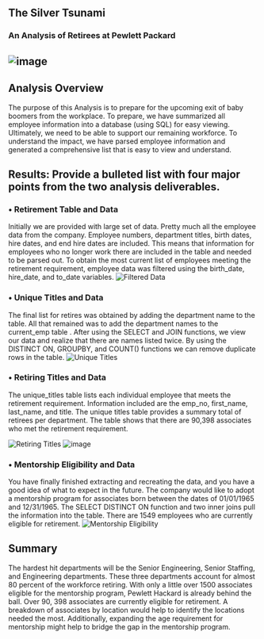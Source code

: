 ## The Silver Tsunami 
### An Analysis of Retirees at Pewlett Packard


## ![image](https://user-images.githubusercontent.com/87907584/136784265-83d2fc9d-dbbe-4cea-ab65-405984fddb5b.png)

## Analysis Overview
The purpose of this Analysis is to prepare for the upcoming exit of baby boomers from the workplace.  To prepare, we have summarized all employee information into a database (using SQL) for easy viewing.  Ultimately, we need to be able to support our remaining workforce.  To understand the impact, we have parsed employee information and generated a comprehensive list that is easy to view and understand.


## Results: Provide a bulleted list with four major points from the two analysis deliverables. 

### •	**Retirement Table and Data**
Initially we are provided with large set of data.  Pretty much all the employee data from the company.  Employee numbers, department titles, birth dates, hire dates, and end hire dates are included.  This means that information for employees who no longer work there are included in the table and needed to be parsed out.  To obtain the most current list of employees meeting the retirement requirement, employee data was filtered using the birth_date, hire_date, and to_date variables. 
![Filtered Data](https://user-images.githubusercontent.com/87907584/136791092-9acd3ddf-8d47-4c4a-a481-694a90f23230.PNG)

### •	**Unique Titles and Data**
The final list for retires was obtained by adding the department name to the table.  All that remained was to add the department names to the current_emp table .  After using the SELECT and JOIN functions, we view our data and realize that there are names listed twice.  By using the DISTINCT ON, GROUPBY,  and COUNT() functions we can remove duplicate rows in the table. 
![Unique Titles](https://user-images.githubusercontent.com/87907584/136800023-bf5153ab-b0f5-4023-91bf-55d42b06b819.PNG)


### •	**Retiring Titles and Data**
The unique_titles table lists each individual employee that meets the retirement requirement.  Information included are the emp_no, first_name, last_name, and title.  The unique titles table provides a summary total of retirees per department. The table shows that there are 90,398 associates who met the retirement requirement. 

![Retiring Titles](https://user-images.githubusercontent.com/87907584/136805564-46f4eb1b-ad54-49bc-b4f6-6c19c07ef000.PNG)
![image](https://user-images.githubusercontent.com/87907584/136861527-07ed0e99-e41c-4877-8aad-6b2507fc920d.png)

### • **Mentorship Eligibility and Data**
You have finally finished extracting and recreating the data, and you have a good idea of what to expect in the future.  The company would like to adopt a mentorship program for associates born between the dates of 01/01/1965 and 12/31/1965.  The SELECT DISTINCT ON function and two inner joins pull the information into the table. There are 1549 employees who are currently eligible for retirement. 
![Mentorship Eligibility](https://user-images.githubusercontent.com/87907584/136862475-550713be-31f9-42b2-b1f5-99613c38f0a8.PNG) 


## Summary
The hardest hit departments will be the Senior Engineering, Senior Staffing, and Engineering departments. These three departments account for almost 80 percent of the workforce retiring.  With only a little over 1500 associates eligible for the mentorship program, Pewlett Hackard is already behind the ball. Over 90, 398 associates are currently eligible for retirement. A breakdown of associates by location would help to identify the locations needed the most. Additionally, expanding the age requirement for mentorship might help to bridge the gap in the mentorship program.



